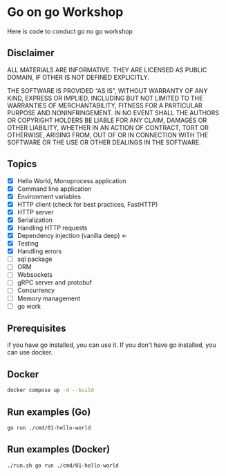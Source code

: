 # Go on go Workshop
Here is code to conduct go no go workshop

## Disclaimer
ALL MATERIALS ARE INFORMATIVE. THEY ARE LICENSED AS PUBLIC DOMAIN, IF OTHER IS NOT DEFINED EXPLICITLY.

THE SOFTWARE IS PROVIDED “AS IS”, WITHOUT WARRANTY OF ANY KIND, EXPRESS OR IMPLIED, INCLUDING BUT NOT LIMITED TO THE WARRANTIES OF MERCHANTABILITY, FITNESS FOR A PARTICULAR PURPOSE AND NONINFRINGEMENT. IN NO EVENT SHALL THE AUTHORS OR COPYRIGHT HOLDERS BE LIABLE FOR ANY CLAIM, DAMAGES OR OTHER LIABILITY, WHETHER IN AN ACTION OF CONTRACT, TORT OR OTHERWISE, ARISING FROM, OUT OF OR IN CONNECTION WITH THE SOFTWARE OR THE USE OR OTHER DEALINGS IN THE SOFTWARE.

## Topics

- [X] Hello World, Monoprocess application
- [X] Command line application
- [X] Environment variables
- [X] HTTP client  (check for best practices, FastHTTP)
- [X] HTTP server
- [X] Serialization
- [X] Handling HTTP requests
- [X] Dependency injection (vanilla deep) <-
- [X] Testing
- [X] Handling errors
- [ ] sql package
- [ ] ORM
- [ ] Websockets
- [ ] gRPC server and protobuf
- [ ] Concurrency
- [ ] Memory management
- [ ] go work

## Prerequisites
if you have go installed, you can use it. 
If you don't have go installed, you can use docker.

## Docker
```bash
docker compose up -d --build
```

## Run examples (Go)
```bash
go run ./cmd/01-hello-world
```

## Run examples (Docker)
```bash
./run.sh go run ./cmd/01-hello-world
```
